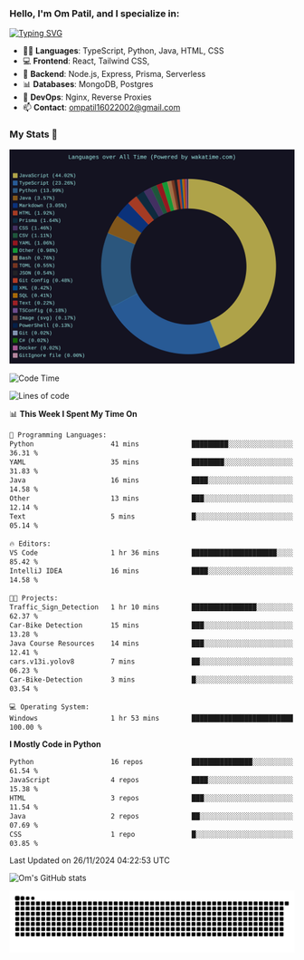 <h3>Hello, I'm Om Patil, and I specialize in:</h3>

[![Typing SVG](https://readme-typing-svg.demolab.com?font=Fira+Code&pause=1000&color=00F7F6&width=435&lines=Full+Stack+Developer;Node.js+Backend+Developer;React+Frontend+Developer)](https://git.io/typing-svg)

<ul>
  <li>👨‍💻 <strong>Languages</strong>: TypeScript, Python, Java, HTML, CSS</li>
  <li>💻 <strong>Frontend</strong>: React, Tailwind CSS,  </li>
  <li>🦄 <strong>Backend</strong>: Node.js, Express, Prisma, Serverless </li>
  <li>📊 <strong>Databases</strong>: MongoDB, Postgres</li>
  <li>🚀 <strong>DevOps</strong>: Nginx, Reverse Proxies</li>
  <li>📫 <strong>Contact</strong>: <a href="mailto:ompatil16022002@gmail.com">ompatil16022002@gmail.com</a></li>
</ul>


<h3>My Stats 💯</h3>

<img src="wakatime-stats.svg" alt="Wakatime Stats" width="600"/>

<!--  [![Top Langs](https://github-readme-stats.vercel.app/api/top-langs/?username=9OmP&layout=compact&theme=radical)](https://github.com/anuraghazra/github-readme-stats) -->

<!--START_SECTION:waka-->
![Code Time](http://img.shields.io/badge/Code%20Time-108%20hrs%208%20mins-blue)

![Lines of code](https://img.shields.io/badge/From%20Hello%20World%20I%27ve%20Written-1.5%20million%20lines%20of%20code-blue)

📊 **This Week I Spent My Time On** 

```text
💬 Programming Languages: 
Python                   41 mins             █████████░░░░░░░░░░░░░░░░   36.31 % 
YAML                     35 mins             ████████░░░░░░░░░░░░░░░░░   31.83 % 
Java                     16 mins             ████░░░░░░░░░░░░░░░░░░░░░   14.58 % 
Other                    13 mins             ███░░░░░░░░░░░░░░░░░░░░░░   12.14 % 
Text                     5 mins              █░░░░░░░░░░░░░░░░░░░░░░░░   05.14 % 

🔥 Editors: 
VS Code                  1 hr 36 mins        █████████████████████░░░░   85.42 % 
IntelliJ IDEA            16 mins             ████░░░░░░░░░░░░░░░░░░░░░   14.58 % 

🐱‍💻 Projects: 
Traffic_Sign_Detection   1 hr 10 mins        ████████████████░░░░░░░░░   62.37 % 
Car-Bike Detection       15 mins             ███░░░░░░░░░░░░░░░░░░░░░░   13.28 % 
Java Course Resources    14 mins             ███░░░░░░░░░░░░░░░░░░░░░░   12.41 % 
cars.v13i.yolov8         7 mins              ██░░░░░░░░░░░░░░░░░░░░░░░   06.23 % 
Car-Bike-Detection       3 mins              █░░░░░░░░░░░░░░░░░░░░░░░░   03.54 % 

💻 Operating System: 
Windows                  1 hr 53 mins        █████████████████████████   100.00 % 
```

**I Mostly Code in Python** 

```text
Python                   16 repos            ███████████████░░░░░░░░░░   61.54 % 
JavaScript               4 repos             ████░░░░░░░░░░░░░░░░░░░░░   15.38 % 
HTML                     3 repos             ███░░░░░░░░░░░░░░░░░░░░░░   11.54 % 
Java                     2 repos             ██░░░░░░░░░░░░░░░░░░░░░░░   07.69 % 
CSS                      1 repo              █░░░░░░░░░░░░░░░░░░░░░░░░   03.85 % 
```




 Last Updated on 26/11/2024 04:22:53 UTC
<!--END_SECTION:waka-->

![Om's GitHub stats](https://github-readme-stats.vercel.app/api?username=9OmP&show_icons=true&theme=radical)

![snake gif](https://github.com/9OmP/9OmP/blob/output/github-contribution-grid-snake-dark.svg)


